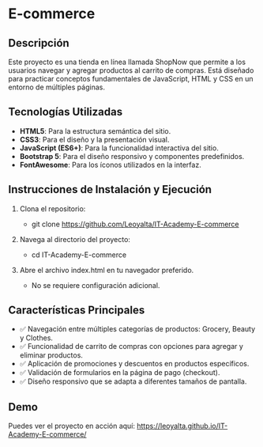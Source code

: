 # E-commerce

## Descripción

Este proyecto es una tienda en línea llamada ShopNow que permite a los usuarios navegar y agregar productos al carrito de compras. Está diseñado para practicar conceptos fundamentales de JavaScript, HTML y CSS en un entorno de múltiples páginas.

## Tecnologías Utilizadas

- **HTML5**: Para la estructura semántica del sitio.
- **CSS3**: Para el diseño y la presentación visual.
- **JavaScript (ES6+)**: Para la funcionalidad interactiva del sitio.
- **Bootstrap 5**: Para el diseño responsivo y componentes predefinidos.
- **FontAwesome**: Para los íconos utilizados en la interfaz.

## Instrucciones de Instalación y Ejecución

1. Clona el repositorio:

   - git clone https://github.com/Leoyalta/IT-Academy-E-commerce

2. Navega al directorio del proyecto:
   - cd IT-Academy-E-commerce
3. Abre el archivo index.html en tu navegador preferido.

   - No se requiere configuración adicional.

## Características Principales

- ✅ Navegación entre múltiples categorías de productos: Grocery, Beauty y Clothes.
- ✅ Funcionalidad de carrito de compras con opciones para agregar y eliminar productos.
- ✅ Aplicación de promociones y descuentos en productos específicos.
- ✅ Validación de formularios en la página de pago (checkout).
- ✅ Diseño responsivo que se adapta a diferentes tamaños de pantalla.

## Demo

Puedes ver el proyecto en acción aquí: https://leoyalta.github.io/IT-Academy-E-commerce/
